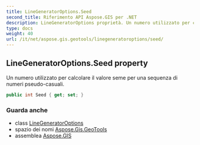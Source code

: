 ```yaml
---
title: LineGeneratorOptions.Seed
second_title: Riferimento API Aspose.GIS per .NET
description: LineGeneratorOptions proprietà. Un numero utilizzato per calcolare il valore seme per una sequenza di numeri pseudocasuali.
type: docs
weight: 40
url: /it/net/aspose.gis.geotools/linegeneratoroptions/seed/
---
```

## LineGeneratorOptions.Seed property

Un numero utilizzato per calcolare il valore seme per una sequenza di numeri pseudo-casuali.

```csharp
public int Seed { get; set; }
```

### Guarda anche

* class [LineGeneratorOptions](../)
* spazio dei nomi [Aspose.Gis.GeoTools](../../linegeneratoroptions/)
* assemblea [Aspose.GIS](../../../)


